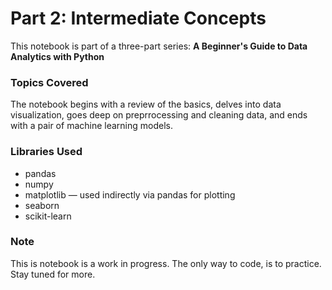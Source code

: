 # Part 2: Intermediate Concepts

This notebook is part of a three-part series:
**A Beginner's Guide to Data Analytics with Python**

### Topics Covered
The notebook begins with a review of the basics, delves into data visualization, goes deep 
on preprrocessing and cleaning data, and ends with a pair of machine learning models.

### Libraries Used
- pandas
- numpy
- matplotlib — used indirectly via pandas for plotting
- seaborn
- scikit-learn

### Note
This is notebook is a work in progress. The only way to code, is to practice. Stay tuned for more.

